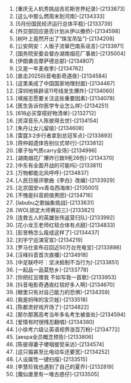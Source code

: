 
1. [重庆无人机秀挑战吉尼斯世界纪录]-[2133873]
1. [这么中那么燃周末到河南]-[2134333]
1. [5月份国民经济运行总体平稳]-[2133739]
1. [外交部回应是否计划从伊以撤侨]-[2134598]
1. [树叶上竟然开出了“珠宝吊坠”]-[2134208]
1. [公安网安：人贩子流窜巴南系谣言]-[2133971]
1. [国务院安委会督办湖南烟花厂事故]-[2135004]
1. [伊朗袭击摩萨德总部]-[2134807]
1. [又是一年麦收季]-[2134762]
1. [直击2025抖音电影奇遇夜]-[2134584]
1. [这里美成了中国国家地理封面]-[2134467]
1. [深圳地铁辟谣11号线发生爆炸]-[2134060]
1. [填报志愿要关注这些重要因素]-[2134078]
1. [医生告诉你医学专业怎么样]-[2134251]
1. [618必买穿搭好物清单]-[2132712]
1. [资深音乐人陈彼得去世]-[2134154]
1. [朱丹让女儿留级]-[2134608]
1. [雷霆3:2步行者拿到总冠军点]-[2133893]
1. [蒋仲超遗体告别仪式举行]-[2133812]
1. [章子怡气质carry全场]-[2134996]
1. [湖南烟花厂爆炸已致9死26伤]-[2134370]
1. [中东有全面开战的可能吗]-[2133811]
1. [万物都能北风呼呼]-[2134837]
1. [人民日报评歌曲《李白》改编]-[2133929]
1. [北京国安vs青岛西海岸]-[2135001]
1. [不愧是抖音颜值男团]-[2134716]
1. [labubu之歌抽象挑战]-[2133631]
1. [WOL锁定大师赛前三]-[2133821]
1. [连救五人的英雄张伟返营归队]-[2133992]
1. [花小龙王老师红毯合体有点甜]-[2134833]
1. [彭昱畅怎么瘦成这样了]-[2134437]
1. [刘宇宁巡演官宣]-[2134219]
1. [罗马仕宣布召回近50万台充电宝]-[2133898]
1. [汪峰抖音首次直播]-[2134918]
1. [中足联呼吁：坚决抵制不当行为]-[2133851]
1. [一起品一品莫愁乡]-[2133778]
1. [你把红豆赠我 不如写我一首歌]-[2133953]
1. [抖音电影奇遇夜红毯好多人啊]-[2134670]
1. [眼里只有对自己能力的恐惧]-[2134359]
1. [我是妈咪的宝贝娃]-[2133518]
1. [陈都灵好戏开场了]-[2134822]
1. [那尔那茜高考当年多名考生被查处]-[2134594]
1. [爱情有时很残忍翻唱]-[2134380]
1. [小徐考六级让英语视界涨百万粉]-[2134772]
1. [aespa全员概念预告]-[2133806]
1. [陈彼得妻子哽咽接受采访]-[2134574]
1. [这只猫甚至比电动车还要宽]-[2134252]
1. [人设属性一键扫描]-[2133515]
1. [李慧珍我也遇到了自己的夏乔]-[2132819]
1. [魔仙堡里有一堆古惑仔]-[2133505]